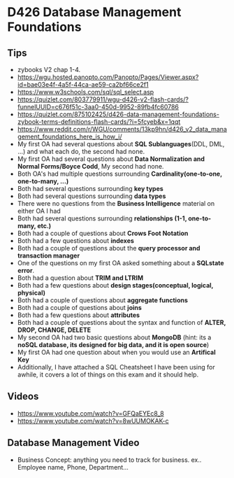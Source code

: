 # D426 Database Management Foundations

## Tips

- zybooks V2 chap 1-4.
- <https://wgu.hosted.panopto.com/Panopto/Pages/Viewer.aspx?id=bae03e4f-4a5f-44ca-ae59-ca2bf66ce2f1>
- <https://www.w3schools.com/sql/sql_select.asp>
- <https://quizlet.com/803779911/wgu-d426-v2-flash-cards/?funnelUUID=c676f51c-3aa0-450d-9952-89fb4fc60786>
- <https://quizlet.com/875102425/d426-data-management-foundations-zybook-terms-definitions-flash-cards/?i=5fcyeb&x=1qqt>
- <https://www.reddit.com/r/WGU/comments/13kp9hn/d426_v2_data_management_foundations_here_is_how_i/>
- My first OA had several questions about **SQL Sublanguages**(DDL, DML, ...) and what each do, the second had none.
- My first OA had several questions about **Data Normalization and Normal Forms/Boyce Codd**, My second had none.
- Both OA's had multiple questions surrounding **Cardinality(one-to-one, one-to-many, ...)**
- Both had several questions surrounding **key types**
- Both had several questions surrounding **data types**
- There were no questions from the **Business Intelligence** material on either OA I had
- Both had several questions surrounding **relationships (1-1, one-to-many, etc.)**
- Both had a couple of questions about **Crows Foot Notation**
- Both had a few questions about **indexes**
- Both had a couple of questions about the **query processor and transaction manager**
- One of the questions on my first OA asked something about a **SQLstate error**.
- Both had a question about **TRIM and LTRIM**
- Both had a few questions about **design stages(conceptual, logical, physical)**
- Both had a couple of questions about **aggregate functions**
- Both had a couple of questions about **joins**
- Both had a few questions about **attributes**
- Both had a couple of questions about the syntax and function of **ALTER, DROP, CHANGE, DELETE**
- My second OA had two basic questions about **MongoDB** (hint: its a **noSQL database, its designed for big data, and it is open source**)
- My first OA had one question about when you would use an **Artifical Key**
- Additionally, I have attached a SQL Cheatsheet I have been using for awhile, it covers a lot of things on this exam and it should help.

## Videos

- <https://www.youtube.com/watch?v=GFQaEYEc8_8>
- <https://www.youtube.com/watch?v=8wUUMOKAK-c>

## Database Management Video

- Business Concept: anything you need to track for business. ex.. Employee name, Phone, Department...
